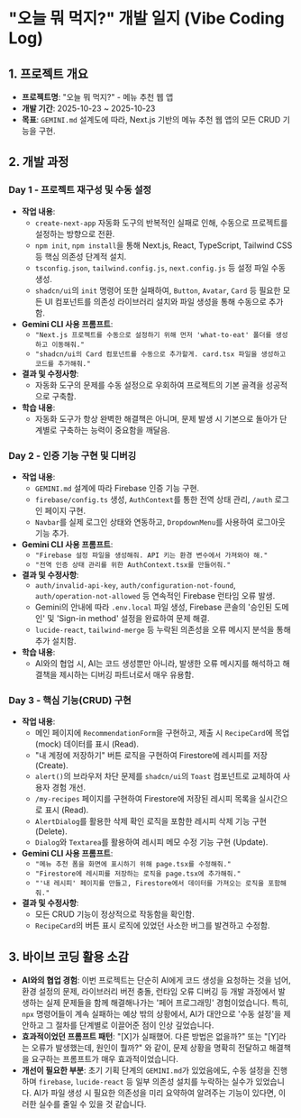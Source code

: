 # "오늘 뭐 먹지?" 개발 일지 (Vibe Coding Log)

## 1. 프로젝트 개요

- **프로젝트명**: "오늘 뭐 먹지?" - 메뉴 추천 웹 앱
- **개발 기간**: 2025-10-23 ~ 2025-10-23
- **목표**: `GEMINI.md` 설계도에 따라, Next.js 기반의 메뉴 추천 웹 앱의 모든 CRUD 기능을 구현.

## 2. 개발 과정

### Day 1 - 프로젝트 재구성 및 수동 설정

- **작업 내용**:
  - `create-next-app` 자동화 도구의 반복적인 실패로 인해, 수동으로 프로젝트를 설정하는 방향으로 전환.
  - `npm init`, `npm install`을 통해 Next.js, React, TypeScript, Tailwind CSS 등 핵심 의존성 단계적 설치.
  - `tsconfig.json`, `tailwind.config.js`, `next.config.js` 등 설정 파일 수동 생성.
  - `shadcn/ui`의 `init` 명령어 또한 실패하여, `Button`, `Avatar`, `Card` 등 필요한 모든 UI 컴포넌트를 의존성 라이브러리 설치와 파일 생성을 통해 수동으로 추가함.
- **Gemini CLI 사용 프롬프트**:
  - `"Next.js 프로젝트를 수동으로 설정하기 위해 먼저 'what-to-eat' 폴더를 생성하고 이동해줘."`
  - `"shadcn/ui의 Card 컴포넌트를 수동으로 추가할게. card.tsx 파일을 생성하고 코드를 추가해줘."`
- **결과 및 수정사항**:
  - 자동화 도구의 문제를 수동 설정으로 우회하여 프로젝트의 기본 골격을 성공적으로 구축함.
- **학습 내용**:
  - 자동화 도구가 항상 완벽한 해결책은 아니며, 문제 발생 시 기본으로 돌아가 단계별로 구축하는 능력이 중요함을 깨달음.

### Day 2 - 인증 기능 구현 및 디버깅

- **작업 내용**:
  - `GEMINI.md` 설계에 따라 Firebase 인증 기능 구현.
  - `firebase/config.ts` 생성, `AuthContext`를 통한 전역 상태 관리, `/auth` 로그인 페이지 구현.
  - `Navbar`를 실제 로그인 상태와 연동하고, `DropdownMenu`를 사용하여 로그아웃 기능 추가.
- **Gemini CLI 사용 프롬프트**:
  - `"Firebase 설정 파일을 생성해줘. API 키는 환경 변수에서 가져와야 해."`
  - `"전역 인증 상태 관리를 위한 AuthContext.tsx를 만들어줘."`
- **결과 및 수정사항**:
  - `auth/invalid-api-key`, `auth/configuration-not-found`, `auth/operation-not-allowed` 등 연속적인 Firebase 런타임 오류 발생.
  - Gemini의 안내에 따라 `.env.local` 파일 생성, Firebase 콘솔의 '승인된 도메인' 및 'Sign-in method' 설정을 완료하여 문제 해결.
  - `lucide-react`, `tailwind-merge` 등 누락된 의존성을 오류 메시지 분석을 통해 추가 설치함.
- **학습 내용**:
  - AI와의 협업 시, AI는 코드 생성뿐만 아니라, 발생한 오류 메시지를 해석하고 해결책을 제시하는 디버깅 파트너로서 매우 유용함.

### Day 3 - 핵심 기능(CRUD) 구현

- **작업 내용**:
  - 메인 페이지에 `RecommendationForm`을 구현하고, 제출 시 `RecipeCard`에 목업(mock) 데이터를 표시 (Read).
  - "내 계정에 저장하기" 버튼 로직을 구현하여 Firestore에 레시피를 저장 (Create).
  - `alert()`의 브라우저 차단 문제를 `shadcn/ui`의 `Toast` 컴포넌트로 교체하여 사용자 경험 개선.
  - `/my-recipes` 페이지를 구현하여 Firestore에 저장된 레시피 목록을 실시간으로 표시 (Read).
  - `AlertDialog`를 활용한 삭제 확인 로직을 포함한 레시피 삭제 기능 구현 (Delete).
  - `Dialog`와 `Textarea`를 활용하여 레시피 메모 수정 기능 구현 (Update).
- **Gemini CLI 사용 프롬프트**:
  - `"메뉴 추천 폼을 화면에 표시하기 위해 page.tsx를 수정해줘."`
  - `"Firestore에 레시피를 저장하는 로직을 page.tsx에 추가해줘."`
  - `"'내 레시피' 페이지를 만들고, Firestore에서 데이터를 가져오는 로직을 포함해줘."`
- **결과 및 수정사항**:
  - 모든 CRUD 기능이 정상적으로 작동함을 확인함.
  - `RecipeCard`의 버튼 표시 로직에 있었던 사소한 버그를 발견하고 수정함.

## 3. 바이브 코딩 활용 소감

- **AI와의 협업 경험**: 이번 프로젝트는 단순히 AI에게 코드 생성을 요청하는 것을 넘어, 환경 설정의 문제, 라이브러리 버전 충돌, 런타임 오류 디버깅 등 개발 과정에서 발생하는 실제 문제들을 함께 해결해나가는 '페어 프로그래밍' 경험이었습니다. 특히, `npx` 명령어들이 계속 실패하는 예상 밖의 상황에서, AI가 대안으로 '수동 설정'을 제안하고 그 절차를 단계별로 이끌어준 점이 인상 깊었습니다.
- **효과적이었던 프롬프트 패턴**: "[X]가 실패했어. 다른 방법은 없을까?" 또는 "[Y]라는 오류가 발생했는데, 원인이 뭘까?" 와 같이, 문제 상황을 명확히 전달하고 해결책을 요구하는 프롬프트가 매우 효과적이었습니다.
- **개선이 필요한 부분**: 초기 기획 단계의 `GEMINI.md`가 있었음에도, 수동 설정을 진행하며 `firebase`, `lucide-react` 등 일부 의존성 설치를 누락하는 실수가 있었습니다. AI가 파일 생성 시 필요한 의존성을 미리 요약하여 알려주는 기능이 있다면, 이러한 실수를 줄일 수 있을 것 같습니다.
